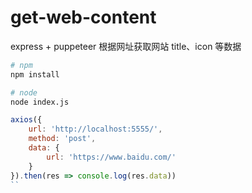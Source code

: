# get-web-content
express + puppeteer 根据网址获取网站 title、icon 等数据

```bash
# npm
npm install

# node
node index.js
```

```js
axios({
    url: 'http://localhost:5555/',
    method: 'post',
    data: {
        url: 'https://www.baidu.com/'
    }
}).then(res => console.log(res.data))
``
